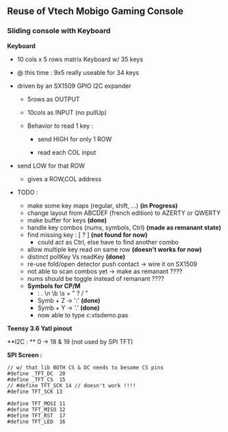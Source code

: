 ## Reuse of Vtech Mobigo Gaming Console

### Sliding console with Keyboard

**Keyboard**

  - 10 cols x 5 rows matrix Keyboard w/ 35 keys
  - @ this time : 9x5 really useable for 34 keys

  - driven by an SX1509 GPIO I2C expander
    - 5rows as OUTPUT
    - 10cols as INPUT (no pullUp)

    - Behavior to read 1 key :
      - send HIGH for only 1 ROW
      
      - read each COL input
      
  - send LOW for that ROW
      
      - gives a ROW,COL address
      
        
    
  - TODO :
    - make some key maps (regular, shift, ...) **(in Progress)**
    - change layout from ABCDEF (french edition) to AZERTY or QWERTY
    - make buffer for keys **(done)**
    - handle key combos (nums, symbols, Ctrl) **(made as remanant state)**
    - find missing key : [ ? ] **(not found for now)**
      - could act as Ctrl, else have to find another combo
    - allow multiple key read on same row **(doesn't works for now)**
    - distinct pollKey Vs readKey **(done)**
    - re-use fold/open detector push  contact -> wire it on SX1509
    - not able to scan combos yet -> make as remanant ????
    - nums should be toggle instead of remanant ????
    - **Symbols for CP/M**
      - : . \n \b \s + " ? / "
      - Symb + Z -> ':' **(done)**
      - Symb + Y -> '.' **(done)**
      - now able to type c:xtsdemo.pas
    

**Teensy 3.6 Yatl pinout** 

**I2C : ** 0 -> 18 & 19 (not used by SPI TFT)

**SPI Screen :**

    // w/ that lib BOTH CS & DC needs to besome CS pins
    #define _TFT_DC  20
    #define _TFT_CS  15
    // #define TFT_SCK 14 // doesn't work !!!!
    #define TFT_SCK 13
    
    #define TFT_MOSI 11
    #define TFT_MISO 12
    #define TFT_RST  17
    #define TFT_LED  16
